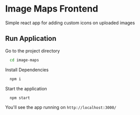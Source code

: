 # Image Maps Frontend

Simple react app for adding custom icons on uploaded images

## Run Application

Go to the project directory

```bash
  cd image-maps
```

Install Dependencies

```bash
  npm i
```

Start the application

```bash
  npm start
```

You'll see the app running on
`http://localhost:3000/`
